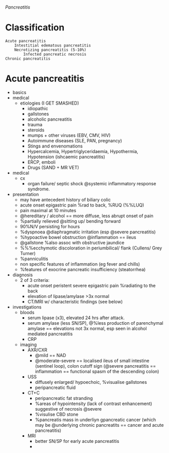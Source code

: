 ###### Pancreatitis

# Classification
    Acute pancreatitis
        Intestitial edematous pancreatitis
        Necrotizing pancreatitis (5-10%)
            Infected pancreatic necrosis
    Chronic pancreatitis



# Acute pancreatitis
- basics
- medical
    + etiologies (I GET SMASHED)
        * idiopathic
        * gallstones 
        * alcoholic pancreatitis
        * trauma
        * steroids
        * mumps + other viruses (EBV, CMV, HIV)
        * Autoimmune diseases (SLE, PAN, pregnancy)
        * Stings and envenomations
        * Hypercalcemia, Hypertriglyceridaemia, Hypothermia, Hypotension (ishcaemic pancreatitis)
        * ERCP, emboli
        *  Drugs (SAND + MR VET)
- medical
    + cx
        * organ failure/ septic shock @systemic inflammatory response syndrome.
-  presentation
    +  may have antecedent history of biliary colic 
    +  acute onset epigastric pain %rad to back, %RUQ (%%LUQ)
    +  pain maximal at 10 minutes
    +  @hereditary / alcohol == more diffuse, less abrupt onset of pain
    +  %partially relieved @sitting up/ bending forward
    +  90%N/V persisting for hours
    +  %dyspnoea @diaphragmatic irritation (esp @severe pancreatitis)
    +  %hypoactive bowel obstruction @inflammation == ileus
    +  @gallstone %also assoc with obstructive jaundice
    +  %%%ecchymotic discoloration in periumbilical/ flank (Cullens/ Grey Turner)
    +  %panniculitis
    +  non specific features of inflammation (eg fever and chills)
    +  %features of exocrine pancreatic insufficiency (steatorrhea)
-  diagnosis
    +  2 of 3 criteria:
        *  acute onset peristent severe epigastric pain %radiating to the back
        *  elevation of lipase/amylase >3x normal
        *  CT/MRI w/ characteristic findings (see below)
- investigations
    + bloods
        * serum lipase (x3), elevated 24 hrs after attack. 
        * serum amylase (less SN/SP), @%less production of parenchymal amylase == elevations not 3x normal, esp seen in alcohol mediated pancreatitis
        * CRP
    + imaging
        * AXR/CXR
            - @mild == NAD
            - @moderate-severe == localised ileus of small intestine (sentinel loop), colon cutoff sign (@severe pancreatitis == inflammation == functional spasm of the descending colon)
        * USS
            - diffusely enlarged/ hypoechoic, %visualise gallstones
            - peripancreatic fluid
        * CT+C 
            - peripancreatic fat stranding
            - %areas of hypointensity (lack of contrast enhancement) suggestive of necrosis @severe
            - %visulise CBD stone
            - %pancreatis mass in underliyn gpancreatic cancer (which may be @underlying chronic pancreatits == cancer and acute pancreatitis)
        * MRI
            - better SN/SP for early acute pancreatitis
            - 